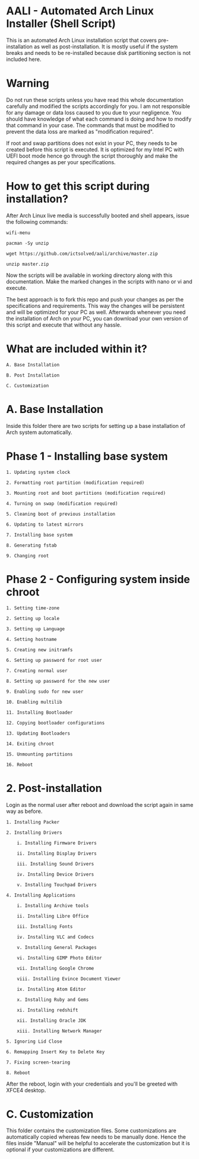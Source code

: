# AALI - Automated Arch Linux Installer (Shell Script)
This is an automated Arch Linux installation script that covers pre-installation as well as post-installation. It is mostly useful if the system breaks and needs to be re-installed because disk partitioning section is not included here.

# Warning
Do not run these scripts unless you have read this whole documentation carefully and modified the scripts accordingly for you. I am not responsible for any damage or data loss caused to you due to your negligence. You should have knowledge of what each command is doing and how to modify that command in your case. The commands that must be modified to prevent the data loss are marked as "modification required".

If root and swap partitions does not exist in your PC, they needs to be created before this script is executed. It is optimized for my Intel PC with UEFI boot mode hence go through the script thoroughly and make the required changes as per your specifications.

# How to get this script during installation?
After Arch Linux live media is successfully booted and shell appears, issue the following commands:

	wifi-menu

	pacman -Sy unzip

	wget https://github.com/ictsolved/aali/archive/master.zip

	unzip master.zip

Now the scripts will be available in working directory along with this documentation. Make the marked changes in the scripts with nano or vi and execute.

The best approach is to fork this repo and push your changes as per the specifications and requirements. This way the changes will be persistent and will be optimized for your PC as well. Afterwards whenever you need the installation of Arch on your PC, you can download your own version of this script and execute that without any hassle.

# What are included within it?

	A. Base Installation

	B. Post Installation

	C. Customization

# A. Base Installation
Inside this folder there are two scripts for setting up a base installation of Arch system automatically.

# Phase 1 - Installing base system

	1. Updating system clock

	2. Formatting root partition (modification required)

	3. Mounting root and boot partitions (modification required)

	4. Turning on swap (modification required)

	5. Cleaning boot of previous installation

	6. Updating to latest mirrors

	7. Installing base system

	8. Generating fstab

	9. Changing root

# Phase 2 - Configuring system inside chroot

	1. Setting time-zone

	2. Setting up locale

	3. Setting up Language

	4. Setting hostname

	5. Creating new initramfs

	6. Setting up password for root user

	7. Creating normal user

	8. Setting up password for the new user

	9. Enabling sudo for new user

	10. Enabling multilib

	11. Installing Bootloader

	12. Copying bootloader configurations

	13. Updating Bootloaders

	14. Exiting chroot

	15. Unmounting partitions

	16. Reboot

# 2. Post-installation
Login as the normal user after reboot and download the script again in same way as before.

	1. Installing Packer

	2. Installing Drivers

		i. Installing Firmware Drivers

		ii. Installing Display Drivers

		iii. Installing Sound Drivers

		iv. Installing Device Drivers

		v. Installing Touchpad Drivers

	4. Installing Applications

		i. Installing Archive tools

		ii. Installing Libre Office

		iii. Installing Fonts

		iv. Installing VLC and Codecs

		v. Installing General Packages

		vi. Installing GIMP Photo Editor

		vii. Installing Google Chrome

		viii. Installing Evince Document Viewer

		ix. Installing Atom Editor

		x. Installing Ruby and Gems

		xi. Installing redshift

		xii. Installing Oracle JDK

		xiii. Installing Network Manager

	5. Ignoring Lid Close

	6. Remapping Insert Key to Delete Key

	7. Fixing screen-tearing

	8. Reboot

After the reboot, login with your credentials and you'll be greeted with XFCE4 desktop.

# C. Customization
This folder contains the customization files. Some customizations are automatically copied whereas few needs to be manually done. Hence the files inside "Manual" will be helpful to accelerate the customization but it is optional if your customizations are different.

